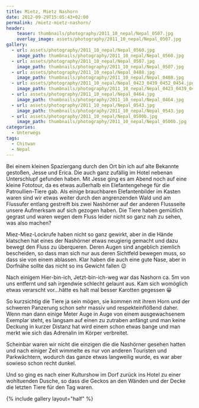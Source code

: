 ```yaml
---
title: Mietz, Mietz Nashorn
date: 2012-09-29T15:05:43+02:00
permalink: /mietz-mietz-nashorn/
header:
    teaser: thumbnails/photography/2011_10_nepal/Nepal_0507.jpg
    overlay_image: assets/photography/2011_10_nepal/Nepal_0507.jpg
gallery:
  - url: assets/photography/2011_10_nepal/Nepal_0560.jpg
    image_path: thumbnails/photography/2011_10_nepal/Nepal_0560.jpg
  - url: assets/photography/2011_10_nepal/Nepal_0507.jpg
    image_path: thumbnails/photography/2011_10_nepal/Nepal_0507.jpg
  - url: assets/photography/2011_10_nepal/Nepal_0488.jpg
    image_path: thumbnails/photography/2011_10_nepal/Nepal_0488.jpg
  - url: assets/photography/2011_10_nepal/Nepal_0423_0439_0452_0454.jpg
    image_path: thumbnails/photography/2011_10_nepal/Nepal_0423_0439_0452_0454.jpg
  - url: assets/photography/2011_10_nepal/Nepal_0464.jpg
    image_path: thumbnails/photography/2011_10_nepal/Nepal_0464.jpg
  - url: assets/photography/2011_10_nepal/Nepal_0543.jpg
    image_path: thumbnails/photography/2011_10_nepal/Nepal_0543.jpg
  - url: assets/photography/2011_10_nepal/Nepal_0500b.jpg
    image_path: thumbnails/photography/2011_10_nepal/Nepal_0500b.jpg
categories:
  - Unterwegs
tags:
  - Chitwan
  - Nepal
---
```

Bei einem kleinen Spaziergang durch den Ort bin ich auf alte Bekannte gestoßen, Jesse und Erica. 
Die auch ganz zufällig im Hotel nebenan Unterschlupf gefunden haben. 
Mit Jesse ging es am Abend noch auf eine kleine Fototour, da es etwas außerhalb ein Elefantengehege für die Patroullien-Tiere gab. 
Als einige brauchbaren Elefantenbilder im Kasten waren sind wir etwas weiter durch den angrenzenden Wald und am 
Flussufer entlang gestreift bis zwei Nashörner auf der anderen Flussseite unsere Aufmerksam auf sich gezogen haben. 
Die Tiere haben gemütlich gegrast und waren wegen dem Fluss leider nicht so ganz nah zu sehen, was also machen?
 
Miez-Miez-Lockrufe haben nicht so ganz gewirkt, aber in die Hände klatschen hat eines der Nashörner etwas neugierig gemacht 
und dazu bewegt den Fluss zu überqueren. Deren Augen sind angeblich ziemlich bescheiden, 
so dass man sich nur aus deren Sichtfeld bewegen muss, so dass sie von einem ablassen. 
Klar haben die auch eine gute Nase, aber in Dorfnähe sollte das nicht so ins Gewicht fallen 😉  

Nach einigem Hier-bin-ich, Jetzt-bin-ich-weg war das Nashorn ca. 5m von uns entfernt und sah irgendwie schlecht gelaunt aus. 
Kam sich womöglich etwas verarscht vor…hätte es halt mal besser Karotten gegessen 😀

So kurzsichtig die Tiere ja sein mögen, sie kommen mit ihrem Horn und der schweren Panzerung schon sehr massiv 
und respekteinflößend daher. Wenn man dann einige Meter Auge in Auge von einem ausgewachsenem Exemplar steht, 
es langsam auf einen zu zutraben anfängt und man keine Deckung in kurzer Distanz hat wird einem schon etwas bange 
und man merkt wie sich das Adrenalin im Körper verbreitet.

Scheinbar waren wir nicht die einzigen die die Nashörner gesehen hatten und nach einiger Zeit wimmelte es nur von 
anderen Touristen und Parkwächtern, wodurch das ganze etwas langweilig wurde, es war aber sowieso schon recht dunkel.

Und so ging es nach einer Kulturshow im Dorf zurück ins Hotel zu einer wohltuenden Dusche, 
so dass die Geckos an den Wänden und der Decke die letzten Tiere für den Tag waren.

{% include gallery layout="half" %}
